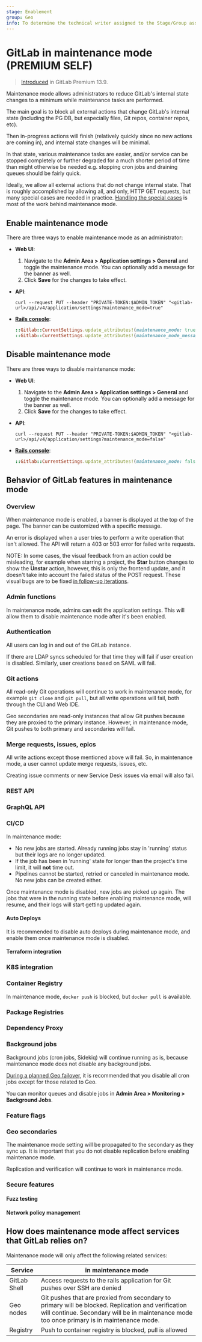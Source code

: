 ```yaml
---
stage: Enablement
group: Geo
info: To determine the technical writer assigned to the Stage/Group associated with this page, see https://about.gitlab.com/handbook/engineering/ux/technical-writing/#assignments
---
```


# GitLab in maintenance mode **(PREMIUM SELF)**

> [Introduced](https://gitlab.com/groups/gitlab-org/-/epics/2149) in GitLab Premium 13.9.

Maintenance mode allows administrators to reduce GitLab's internal state changes to a minimum while maintenance tasks are performed.

The main goal is to block all external actions that change GitLab's internal state (including the PG DB, but especially files, Git repos, container repos, etc). 

Then in-progress actions will finish (relatively quickly since no new actions are coming in), and internal state changes will be minimal.

In that state, various maintenance tasks are easier, and/or service can be stopped completely or further degraded for a much shorter period of time than might otherwise be needed e.g. stopping cron jobs and draining queues should be fairly quick.

Ideally, we allow all external actions that do not change internal state. That is roughly accomplished by allowing all, and only, HTTP GET requests, but many special cases are needed in practice. [Handling the special cases](internal_working.md) is most of the work behind maintenance mode.

## Enable maintenance mode

There are three ways to enable maintenance mode as an administrator:

- **Web UI**:
  1. Navigate to the **Admin Area > Application settings > General** and toggle
     the maintenance mode. You can optionally add a message for the banner as well.
  1. Click **Save** for the changes to take effect.

- **API**:

  ```shell
  curl --request PUT --header "PRIVATE-TOKEN:$ADMIN_TOKEN" "<gitlab-url>/api/v4/application/settings?maintenance_mode=true"
  ```

- [**Rails console**](../operations/rails_console.md#starting-a-rails-console-session):

  ```ruby
  ::Gitlab::CurrentSettings.update_attributes!(maintenance_mode: true)
  ::Gitlab::CurrentSettings.update_attributes!(maintenance_mode_message: "New message")
  ```

## Disable maintenance mode

There are three ways to disable maintenance mode:

- **Web UI**:
  1. Navigate to the **Admin Area > Application settings > General** and toggle
     the maintenance mode. You can optionally add a message for the banner as well.
  1. Click **Save** for the changes to take effect.

- **API**:

  ```shell
  curl --request PUT --header "PRIVATE-TOKEN:$ADMIN_TOKEN" "<gitlab-url>/api/v4/application/settings?maintenance_mode=false"
  ```

- [**Rails console**](../operations/rails_console.md#starting-a-rails-console-session):

  ```ruby
  ::Gitlab::CurrentSettings.update_attributes!(maintenance_mode: false)
  ```

## Behavior of GitLab features in maintenance mode

### Overview

When maintenance mode is enabled, a banner is displayed at the top of the page.
The banner can be customized with a specific message.

An error is displayed when a user tries to perform a write operation that isn't allowed.
The API will return a 403 or 503 error for failed write requests.

NOTE:
In some cases, the visual feedback from an action could be misleading, for example
when starring a project, the **Star** button changes to show the **Unstar** action,
however, this is only the frontend update, and it doesn't take into account the
failed status of the POST request. These visual bugs are to be fixed
[in follow-up iterations](https://gitlab.com/gitlab-org/gitlab/-/issues/295197).

### Admin functions

In maintenance mode, admins can edit the application settings. This will allow
them to disable maintenance mode after it's been enabled.

### Authentication

All users can log in and out of the GitLab instance.

If there are LDAP syncs scheduled for that time they will fail if user creation is disabled. Similarly, user creations based on SAML will fail.

### Git actions

All read-only Git operations will continue to work in maintenance mode, for example
`git clone` and `git pull`, but all write operations will fail, both through the CLI
and Web IDE.

Geo secondaries are read-only instances that allow Git pushes because they are
proxied to the primary instance. However, in maintenance mode, Git pushes to
both primary and secondaries will fail.

### Merge requests, issues, epics

All write actions except those mentioned above will fail. So, in maintenance mode, a user cannot update merge requests, issues, etc.

Creating issue comments or new Service Desk issues via email will also fail.

### REST API

### GraphQL API

### CI/CD

In maintenance mode:

- No new jobs are started. Already running jobs stay in 'running'
  status but their logs are no longer updated.
- If the job has been in 'running' state for longer than the project's time limit,
  it will **not** time out.
- Pipelines cannot be started, retried or canceled in maintenance mode.
  No new jobs can be created either.

Once maintenance mode is disabled, new jobs are picked up again. The jobs that were
in the running state before enabling maintenance mode, will resume, and their logs
will start getting updated again.

#### Auto Deploys

It is recommended to disable auto deploys during maintenance mode, and enable
them once maintenance mode is disabled.

#### Terraform integration

### K8S integration

### Container Registry

In maintenance mode, `docker push` is blocked, but `docker pull` is available.

### Package Registries

### Dependency Proxy

### Background jobs

Background jobs (cron jobs, Sidekiq) will continue running as is, because maintenance
mode does not disable any background jobs.

[During a planned Geo failover](../geo/disaster_recovery/planned_failover.md#prevent-updates-to-the-primary-node),
it is recommended that you disable all cron jobs except for those related to Geo.

You can monitor queues and disable jobs in **Admin Area > Monitoring > Background Jobs**.

### Feature flags 

### Geo secondaries

The maintenance mode setting will be propagated to the secondary as they sync up.
It is important that you do not disable replication before enabling maintenance mode.

Replication and verification will continue to work in maintenance mode.

### Secure features

#### Fuzz testing

#### Network policy management

## How does maintenance mode affect services that GitLab relies on?

Maintenance mode will only affect the following related services:

| Service | in maintenance mode|
|---------|----|
|GitLab Shell| Access requests to the rails application for Git pushes over SSH are denied |
|Geo nodes|Git pushes that are proxied from secondary to primary will be blocked. Replication and verification will continue. Secondary will be in maintenance mode too once primary is in maintenance mode.|
| Registry| Push to container registry is blocked, pull is allowed|

